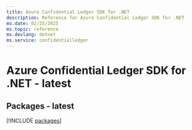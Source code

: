 ```yaml
---
title: Azure Confidential Ledger SDK for .NET
description: Reference for Azure Confidential Ledger SDK for .NET
ms.date: 02/25/2025
ms.topic: reference
ms.devlang: dotnet
ms.service: confidentialledger
---
```

# Azure Confidential Ledger SDK for .NET - latest
## Packages - latest
[!INCLUDE [packages](confidential-ledger-index.md)]